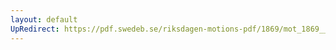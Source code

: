 ```yaml
---
layout: default
UpRedirect: https://pdf.swedeb.se/riksdagen-motions-pdf/1869/mot_1869__ak__00347/mot_1869__ak__00347_004.pdf
---
```

